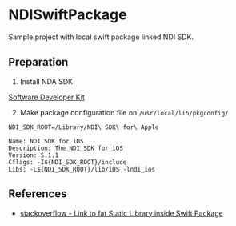 # NDISwiftPackage
Sample project with local swift package linked NDI SDK.

## Preparation

1. Install NDA SDK

[Software Developer Kit](https://ndi.tv/sdk/#download)

2. Make package configuration file on `/usr/local/lib/pkgconfig/`

```
NDI_SDK_ROOT=/Library/NDI\ SDK\ for\ Apple

Name: NDI SDK for iOS
Description: The NDI SDK for iOS
Version: 5.1.1
Cflags: -I${NDI_SDK_ROOT}/include
Libs: -L${NDI_SDK_ROOT}/lib/iOS -lndi_ios
```

## References
- [stackoverflow - Link to fat Static Library inside Swift Package](https://stackoverflow.com/questions/70557329/link-to-fat-static-library-inside-swift-package)
